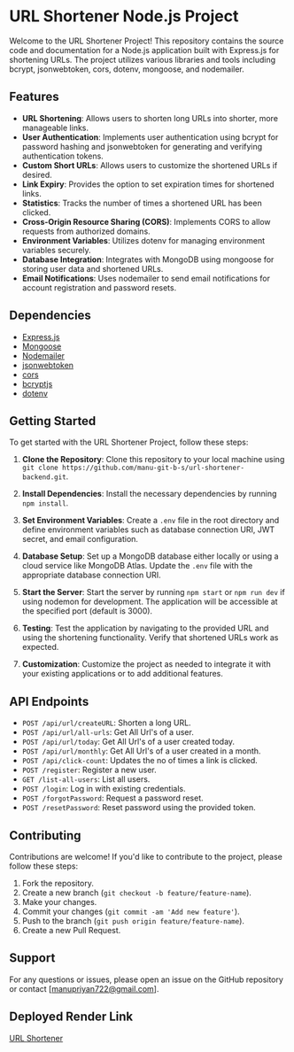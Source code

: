 # URL Shortener Node.js Project

Welcome to the URL Shortener Project! This repository contains the source code and documentation for a Node.js application built with Express.js for shortening URLs. The project utilizes various libraries and tools including bcrypt, jsonwebtoken, cors, dotenv, mongoose, and nodemailer.

## Features

- **URL Shortening**: Allows users to shorten long URLs into shorter, more manageable links.
- **User Authentication**: Implements user authentication using bcrypt for password hashing and jsonwebtoken for generating and verifying authentication tokens.
- **Custom Short URLs**: Allows users to customize the shortened URLs if desired.
- **Link Expiry**: Provides the option to set expiration times for shortened links.
- **Statistics**: Tracks the number of times a shortened URL has been clicked.
- **Cross-Origin Resource Sharing (CORS)**: Implements CORS to allow requests from authorized domains.
- **Environment Variables**: Utilizes dotenv for managing environment variables securely.
- **Database Integration**: Integrates with MongoDB using mongoose for storing user data and shortened URLs.
- **Email Notifications**: Uses nodemailer to send email notifications for account registration and password resets.

## Dependencies

- [Express.js](https://expressjs.com/)
- [Mongoose](https://mongoosejs.com/)
- [Nodemailer](https://nodemailer.com/)
- [jsonwebtoken](https://www.npmjs.com/package/jsonwebtoken)
- [cors](https://www.npmjs.com/package/cors)
- [bcryptjs](https://www.npmjs.com/package/bcryptjs)
- [dotenv](https://www.npmjs.com/package/dotenv)

## Getting Started

To get started with the URL Shortener Project, follow these steps:

1. **Clone the Repository**: Clone this repository to your local machine using `git clone https://github.com/manu-git-b-s/url-shortener-backend.git`.

2. **Install Dependencies**: Install the necessary dependencies by running `npm install`.

3. **Set Environment Variables**: Create a `.env` file in the root directory and define environment variables such as database connection URI, JWT secret, and email configuration.

4. **Database Setup**: Set up a MongoDB database either locally or using a cloud service like MongoDB Atlas. Update the `.env` file with the appropriate database connection URI.

5. **Start the Server**: Start the server by running `npm start` or `npm run dev` if using nodemon for development. The application will be accessible at the specified port (default is 3000).

6. **Testing**: Test the application by navigating to the provided URL and using the shortening functionality. Verify that shortened URLs work as expected.

7. **Customization**: Customize the project as needed to integrate it with your existing applications or to add additional features.

## API Endpoints

- `POST /api/url/createURL`: Shorten a long URL.
- `POST /api/url/all-urls`: Get All Url's of a user.
- `POST /api/url/today`: Get All Url's of a user created today.
- `POST /api/url/monthly`: Get All Url's of a user created in a month.
- `POST /api/click-count`: Updates the no of times a link is clicked.
- `POST /register`: Register a new user.
- `GET /list-all-users`: List all users.
- `POST /login`: Log in with existing credentials.
- `POST /forgotPassword`: Request a password reset.
- `POST /resetPassword`: Reset password using the provided token.

## Contributing

Contributions are welcome! If you'd like to contribute to the project, please follow these steps:

1. Fork the repository.
2. Create a new branch (`git checkout -b feature/feature-name`).
3. Make your changes.
4. Commit your changes (`git commit -am 'Add new feature'`).
5. Push to the branch (`git push origin feature/feature-name`).
6. Create a new Pull Request.

## Support

For any questions or issues, please open an issue on the GitHub repository or contact [manupriyan722@gmail.com].

## Deployed Render Link

[URL Shortener](https://url-shortener-backend-ok26.onrender.com)
